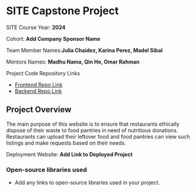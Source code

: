 # SITE Capstone Project

SITE Course Year: **2024**

Cohort: **Add Company Sponsor Name**

Team Member Names:**Julia Chaidez, Karina Perez, Madel Sibal**

Mentors Names: **Madhu Nama, Qin He, Omar Rahman**

Project Code Repository Links

* [Frontend Repo Link]()
* [Backend Repo Link]()

## Project Overview

The main purpose of this website is to ensure that restaurants ethically dispose of their waste to food pantries in need of nutritious donations. Restaurants can upload their leftover food and food pantries can view such listings and make requests based on their needs. 

Deployment Website: **Add Link to Deployed Project**

### Open-source libraries used

- Add any links to open-source libraries used in your project.
